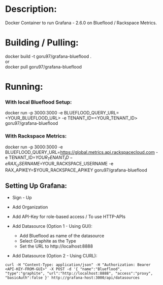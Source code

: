 # Description:
Docker Container to run Grafana - 2.6.0 on Blueflood / Rackspace Metrics.

# Building / Pulling:
docker build -t goru97/grafana-blueflood . </BR>
or </BR>
docker pull goru97/grafana-blueflood

# Running:

### With local Blueflood Setup:

docker run -p 3000:3000 -e BLUEFLOOD_QUERY_URL=<YOUR_BLUEFLOOD_URL> -e TENANT_ID=<YOUR_TENANT_ID> goru97/grafana-blueflood

### With Rackspace Metrics:

docker run -p 3000:3000 -e BLUEFLOOD_QUERY_URL=https://global.metrics.api.rackspacecloud.com -e TENANT_ID=$YOUR_TENANT_ID -e RAX_USERNAME=$YOUR_RACKSPACE_USERNAME -e RAX_APIKEY=$YOUR_RACKSPACE_APIKEY goru97/grafana-blueflood

## Setting Up Grafana:

* Sign - Up
* Add Organization
* Add API-Key for role-based access / To use HTTP-APIs
* Add Datasource (Option 1 - Using GUI):
 
  * Add Blueflood as name of the datasource
  * Select Graphite as the Type
  * Set the URL to http://localhost:8888

* Add Datasource (Option 2 - Using CURL):

```
curl -H "Content-Type: application/json" -H "Authorization: Bearer <API-KEY-FROM-GUI>" -X POST -d '{ "name":"Blueflood", "type":"graphite", "url":"http://localhost:8888", "access":"proxy", "basicAuth":false }' http://grafana-host:3000/api/datasources

```

